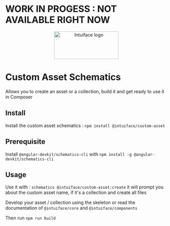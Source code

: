 # WORK IN PROGESS : NOT AVAILABLE RIGHT NOW

<p align="center">
  <a href="https://www.intuiface.com//">
    <img src="https://assets-global.website-files.com/6090f790a8effe00c12b39d0/6090f790a8effef0002b3c56_Intuiface%20logo%20animated.gif" alt="Intuiface logo" width="200" height="86">
  </a>
</p>

# Custom Asset Schematics

Allows you to create an asset or a collection, build it and get ready to use it in Composer

## Install
Install the custom asset schematics : `npm install @intuiface/custom-asset`
    
## Prerequisite
Install `@angular-devkit/schematics-cli` with `npm install -g @angular-devkit/schematics-cli`

## Usage

Use it with : `schematics @intuiface/custom-asset:create`
    it will prompt you about the custom asset name, if it's a collection and create all files

Develop your asset / collection using the skeleton or read the documentation of `@intuiface/core` and `@intuiface/components`

Then run `npm run build`